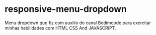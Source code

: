 # responsive-menu-dropdown
Menu dropdown que fiz com auxilio do canal Bedimcode para exercitar minhas habilidades com HTML CSS And JAVASCRIPT.
